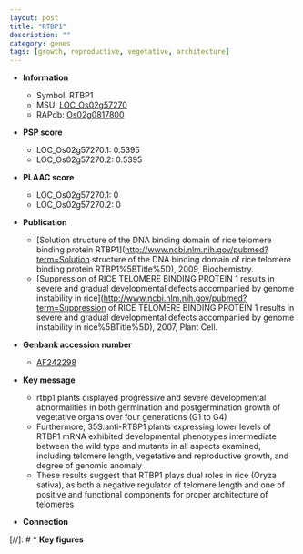 ```yaml
---
layout: post
title: "RTBP1"
description: ""
category: genes
tags: [growth, reproductive, vegetative, architecture]
---
```


* **Information**  
    + Symbol: RTBP1  
    + MSU: [LOC_Os02g57270](http://rice.plantbiology.msu.edu/cgi-bin/ORF_infopage.cgi?orf=LOC_Os02g57270)  
    + RAPdb: [Os02g0817800](http://rapdb.dna.affrc.go.jp/viewer/gbrowse_details/irgsp1?name=Os02g0817800)  

* **PSP score**  
    + LOC_Os02g57270.1: 0.5395 
    + LOC_Os02g57270.2: 0.5395 

* **PLAAC score**  
    + LOC_Os02g57270.1: 0 
    + LOC_Os02g57270.2: 0 

* **Publication**  
    + [Solution structure of the DNA binding domain of rice telomere binding protein RTBP1](http://www.ncbi.nlm.nih.gov/pubmed?term=Solution structure of the DNA binding domain of rice telomere binding protein RTBP1%5BTitle%5D), 2009, Biochemistry.
    + [Suppression of RICE TELOMERE BINDING PROTEIN 1 results in severe and gradual developmental defects accompanied by genome instability in rice](http://www.ncbi.nlm.nih.gov/pubmed?term=Suppression of RICE TELOMERE BINDING PROTEIN 1 results in severe and gradual developmental defects accompanied by genome instability in rice%5BTitle%5D), 2007, Plant Cell.

* **Genbank accession number**  
    + [AF242298](http://www.ncbi.nlm.nih.gov/nuccore/AF242298)

* **Key message**  
    + rtbp1 plants displayed progressive and severe developmental abnormalities in both germination and postgermination growth of vegetative organs over four generations (G1 to G4)
    + Furthermore, 35S:anti-RTBP1 plants expressing lower levels of RTBP1 mRNA exhibited developmental phenotypes intermediate between the wild type and mutants in all aspects examined, including telomere length, vegetative and reproductive growth, and degree of genomic anomaly
    + These results suggest that RTBP1 plays dual roles in rice (Oryza sativa), as both a negative regulator of telomere length and one of positive and functional components for proper architecture of telomeres

* **Connection**  

[//]: # * **Key figures**  



